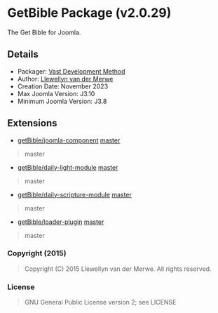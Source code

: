 # GetBible Package (v2.0.29)

The Get Bible for Joomla.

## Details

- Packager: [Vast Development Method](https://dev.vdm.io/)
- Author: [Llewellyn van der Merwe](https://io.vdm.dev/)
- Creation Date: November 2023
- Max Joomla Version: J3.10
- Minimum Joomla Version: J3.8

## Extensions

- [getBible/joomla-component](https://git.vdm.dev/getBible/joomla-component) [master](https://git.vdm.dev/getBible/joomla-component/archive/master.zip)
> master
- [getBible/daily-light-module](https://git.vdm.dev/getBible/daily-light-module) [master](https://git.vdm.dev/getBible/daily-light-module/archive/master.zip)
> master
- [getBible/daily-scripture-module](https://git.vdm.dev/getBible/daily-scripture-module) [master](https://git.vdm.dev/getBible/daily-scripture-module/archive/master.zip)
> master
- [getBible/loader-plugin](https://git.vdm.dev/getBible/loader-plugin) [master](https://git.vdm.dev/getBible/loader-plugin/archive/master.zip)
> master

### Copyright (2015)
> Copyright (C) 2015 Llewellyn van der Merwe. All rights reserved.
### License
> GNU General Public License version 2; see LICENSE


